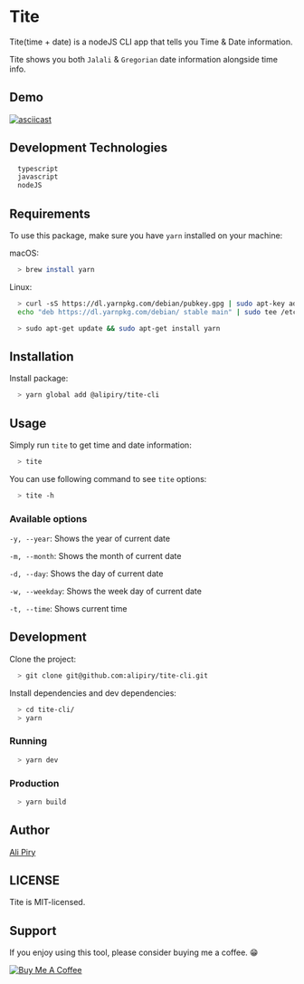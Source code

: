 # Tite
Tite(time + date) is a nodeJS CLI app that tells you Time & Date information.

Tite shows you both `Jalali` & `Gregorian` date information alongside time info.

## Demo
[![asciicast](https://asciinema.org/a/226655.svg)](https://asciinema.org/a/226655)

## Development Technologies
```bash
  typescript
  javascript
  nodeJS
```

## Requirements
To use this package, make sure you have `yarn` installed on your machine:

macOS:
```bash
  > brew install yarn
```
Linux:
```bash
  > curl -sS https://dl.yarnpkg.com/debian/pubkey.gpg | sudo apt-key add -
  echo "deb https://dl.yarnpkg.com/debian/ stable main" | sudo tee /etc/apt/sources.list.d/yarn.list
```
```bash
  > sudo apt-get update && sudo apt-get install yarn
```

## Installation
Install package:
```bash
  > yarn global add @alipiry/tite-cli
```

## Usage
Simply run `tite` to get time and date information:
```bash
  > tite
```

You can use following command to see `tite` options:
```bash
  > tite -h
```

### Available options
`-y, --year`: Shows the year of current date

`-m, --month`: Shows the month of current date

`-d, --day`: Shows the day of current date

`-w, --weekday`: Shows the week day of current date

`-t, --time`: Shows current time

## Development 
Clone the project:
```bash
  > git clone git@github.com:alipiry/tite-cli.git
```

Install dependencies and dev dependencies:
```bash
  > cd tite-cli/
  > yarn
```
### Running
```bash
  > yarn dev
```

### Production
```bash
  > yarn build
```

## Author
[Ali Piry](https://github.com/alipiry)

## LICENSE
Tite is MIT-licensed.

## Support
If you enjoy using this tool, please consider buying me a coffee. :grin:

<a href="https://blockchain.com/btc/payment_request?address=1FNxb5Lk4j3Q17YDVop6xTtZsp8UeDjySA&amount=0.00041731&message=$5 Coffee for supporting Ali Piry" target="_blank"><img src="https://blockchain.info/Resources/buttons/donate_64.png" alt="Buy Me A Coffee" style="height: auto !important;width: auto !important;" /></a>
